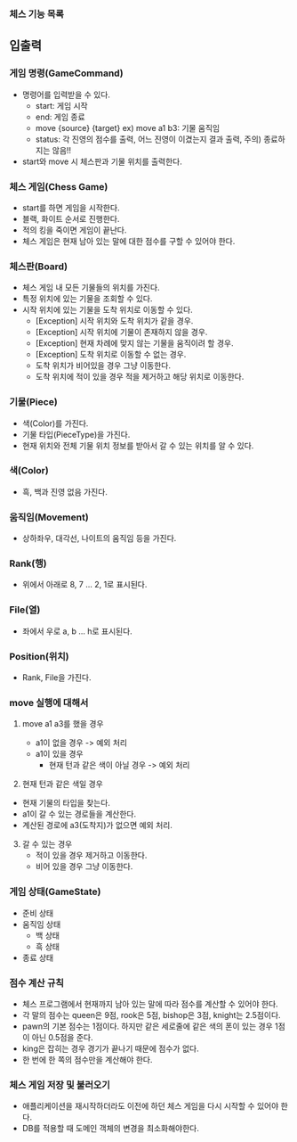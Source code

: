 ### 체스 기능 목록

## 입출력

### 게임 명령(GameCommand)

- 명령어를 입력받을 수 있다.
    - start: 게임 시작
    - end: 게임 종료
    - move {source} {target} ex) move a1 b3: 기물 움직임
    - status: 각 진영의 점수를 출력, 어느 진영이 이겼는지 결과 출력, 주의) 종료하지는 않음!!
- start와 move 시 체스판과 기물 위치를 출력한다.

### 체스 게임(Chess Game)

- start를 하면 게임을 시작한다.
- 블랙, 화이트 순서로 진행한다.
- 적의 킹을 죽이면 게임이 끝난다.
- 체스 게임은 현재 남아 있는 말에 대한 점수를 구할 수 있어야 한다.

### 체스판(Board)

- 체스 게임 내 모든 기물들의 위치를 가진다.
- 특정 위치에 있는 기물을 조회할 수 있다.
- 시작 위치에 있는 기물을 도착 위치로 이동할 수 있다.
    - [Exception] 시작 위치와 도착 위치가 같을 경우.
    - [Exception] 시작 위치에 기물이 존재하지 않을 경우.
    - [Exception] 현재 차례에 맞지 않는 기물을 움직이려 할 경우.
    - [Exception] 도착 위치로 이동할 수 없는 경우.
    - 도착 위치가 비어있을 경우 그냥 이동한다.
    - 도착 위치에 적이 있을 경우 적을 제거하고 해당 위치로 이동한다.

### 기물(Piece)

- 색(Color)를 가진다.
- 기물 타입(PieceType)을 가진다.
- 현재 위치와 전체 기물 위치 정보를 받아서 갈 수 있는 위치를 알 수 있다.

### 색(Color)

- 흑, 백과 진영 없음 가진다.

### 움직임(Movement)

- 상하좌우, 대각선, 나이트의 움직임 등을 가진다.

### Rank(행)

- 위에서 아래로 8, 7 ... 2, 1로 표시된다.

### File(열)

- 좌에서 우로 a, b ... h로 표시된다.

### Position(위치)

- Rank, File을 가진다.

### move 실행에 대해서

1. move a1 a3를 했을 경우
    - a1이 없을 경우 -> 예외 처리
    - a1이 있을 경우
        - 현재 턴과 같은 색이 아닐 경우 -> 예외 처리

2. 현재 턴과 같은 색일 경우

- 현재 기물의 타입을 찾는다.
- a1이 갈 수 있는 경로들을 계산한다.
- 계산된 경로에 a3(도착지)가 없으면 예외 처리.

3. 갈 수 있는 경우
    - 적이 있을 경우 제거하고 이동한다.
    - 비어 있을 경우 그냥 이동한다.

### 게임 상태(GameState)

- 준비 상태
- 움직임 상태
    - 백 상태
    - 흑 상태
- 종료 상태

### 점수 계산 규칙

- 체스 프로그램에서 현재까지 남아 있는 말에 따라 점수를 계산할 수 있어야 한다.
- 각 말의 점수는 queen은 9점, rook은 5점, bishop은 3점, knight는 2.5점이다.
- pawn의 기본 점수는 1점이다. 하지만 같은 세로줄에 같은 색의 폰이 있는 경우 1점이 아닌 0.5점을 준다.
- king은 잡히는 경우 경기가 끝나기 때문에 점수가 없다.
- 한 번에 한 쪽의 점수만을 계산해야 한다.

### 체스 게임 저장 및 불러오기 
- 애플리케이션을 재시작하더라도 이전에 하던 체스 게임을 다시 시작할 수 있어야 한다.
- DB를 적용할 때 도메인 객체의 변경을 최소화해야한다.
